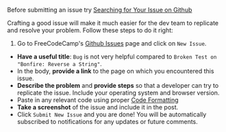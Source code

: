 Before submitting an issue try [Searching for Your Issue on Github](https://github.com/FreeCodeCamp/FreeCodeCamp/wiki/Searching-for-Your-Issue-on-Github)

Crafting a good issue will make it much easier for the dev team to replicate and resolve your problem. Follow these steps to do it right:

1. Go to FreeCodeCamp's [Github Issues](https://github.com/FreeCodeCamp/FreeCodeCamp/issues) page and click on `New Issue`.
* **Have a useful title**: `Bug` is not very helpful compared to `Broken Test on "Bonfire: Reverse a String"`.
* In the body, **provide a link** to the page on which you encountered this issue.
* **Describe the problem** and **provide steps** so that a developer can try to replicate the issue.  Include your operating system and browser version.
* Paste in any relevant code using proper [Code Formatting](https://github.com/FreeCodeCamp/FreeCodeCamp/wiki/code-formatting.)
* **Take a screenshot** of the issue and include it in the post.
* Click `Submit New Issue` and you are done! You will be automatically subscribed to notifications for any updates or future comments.